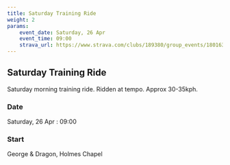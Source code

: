 ```yaml
---
title: Saturday Training Ride
weight: 2
params:
    event_date: Saturday, 26 Apr
    event_time: 09:00
    strava_url: https://www.strava.com/clubs/189380/group_events/1801637
---
```


## Saturday Training Ride 

Saturday morning training ride. Ridden at tempo. Approx 30-35kph.

### Date

Saturday, 26 Apr : 09:00

### Start

George &amp; Dragon, Holmes Chapel


